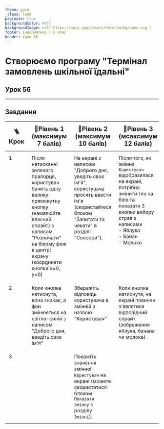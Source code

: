 ```yaml
---
theme: gaia
_class: lead
paginate: true
backgroundColor: #fff
backgroundImage: url('https://marp.app/assets/hero-background.svg')
footer: Інформатика | 6 клас
header: Урок 56
---
```


# Створюємо програму "Термінал замовлень шкільної їдальні"

## Урок 56

---

## Завдання

<style>
th { padding: 12px; font-size: 20px; }
td { padding: 12px; vertical-align: top; font-size: 16px; }
</style>


| 🪜Крок | 🥉Рівень 1 (максимум 7 балів) | 🥈Рівень 2 (максимум 10 балів) | 🏅Рівень 3 (мсаксимум 12 балів) |
| ------ | ----------------------------- | ------------------------------ | ------------------------------- |
| 1      | Після натисканні зеленого прапорця, користувач бачить одну велику прямокутну кнопку (намалюйте власний спрайт) з написом "Розпочати" на білому фоні в центрі екрану (координати кнопки x=0, y=0) | На екрані з написом "Доброго дня, уведіть своє ім'я", користувача просять ввести ім'я (скористайтеся блоком "Запитати та чекати" в розділі "Сенсори").  | Після того, як змінна `Користувач` відобразилася на екрані, потрібно змінити тло на біле та показати 3 кнопки вибору страв з написами<br>  - Яблуко<br>  - Банан<br>  - Молоко |
| 2      | Коли кнопка натиснута, вона зникає, а фон змінюється на світло-синій з написом "Доброго дня, введіть своє ім'я" | Збережіть відповідь користувача в змінній з назвою "Користувач" | Коли кнопка натиснута, на екрані повинен з'являтися відповідний спрайт (зображення яблука, банана чи молока). |
| 3      | | Покажіть значення змінної `Користувач` на екрані (можете скористатися блоком `Показати змінну` з розділу `Змінні`). | |
